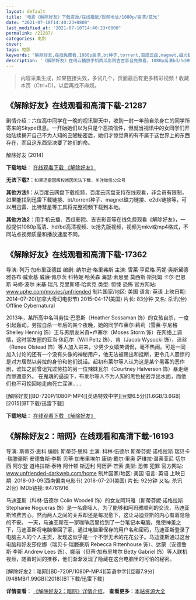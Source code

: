 ```yaml
---
layout: default
title: '电影《解除好友》下载资源/在线播放/视频地址/1080p/高清/蓝光'
date: "2021-07-10T14:40:23+0800"
last_modified_at: "2021-07-10T14:40:23+0800"
permalink: /21287/
categories: 电影
cover:
tags: 电影
keywords: '解除好友,在线免费看,1080p高清,bt种子,torrent,百度云盘,magnet,磁力链,迅雷下载资源'
description: '《解除好友》在线云播放手机西瓜影院吉吉影音免费看，1080p高清bd/hd未删减完整版和tc抢先枪版，mkv/mp4格式，附带bt/torrent种子、magnet/磁力链、百度云盘、网盘资源迅雷下载链接'
---
```


>内容采集生成，如果链接失效，多试几个，页面最后有更多精彩视频！收藏本页（Ctrl+D)，以后再找不麻烦。


## 《解除好友》在线观看和高清下载-21287

剧情介绍：六位高中同学在一晚的视讯聊天中，收到一封一年前自杀身亡的同学所寄来的Skype讯息。一开始她们以为只是个恶搞信件，但就当视讯中的女同学们开始陆续揭开自己不为人知的丑陋秘密后，她们才惊觉真的有不属于这世界上的东西存在，而且这东西坚决要了她们的命。


解除好友 (2014)

**下载地址**： [在线观看下载 《解除好友》](https://www.btbtdy.me/btdy/dy305.html) 


**无法下载?**：`如果迅雷因版权原因无法下载，关注微信公众号 `

**其他方法1**：从百度云网盘下载视频，百度云网盘支持在线观看，非会员有限制，如果能找到迅雷下载链接、bt/torrent种子、magnet磁力链接、e2dk链接等，可以用迅雷、比特彗星等工具将完整视频下载到本地。

**其他方法2**：用手机云播、西瓜影院、吉吉影音等在线免费观看《解除好友》，一般提供1080p高清、hd/bd高清视频、tc抢先版视频，视频为mkv或mp4格式，不同站点视频质量和播放速度不同。


## 《解除好友》在线观看和高清下载-17362

导演: 列万·加布里亚德兹 编剧: 纳尔逊·格里弗斯 主演: 雪莱·亨尼格 芮妮·奥斯黛德 雅各布·威索基 威廉·佩尔茨 科特妮·哈芙森 海瑟·索思曼 莫西斯·斯托姆 卡尔·巴恩斯 马修·波尔 米基·瑞凡 克里斯塔·哈索克 类型: 惊悚 恐怖 官方网站: www.uphe.com/movies/unfriended 制片国家/地区: 美国 语言: 英语 上映日期: 2014-07-20(加拿大奇幻电影节) 2015-04-17(美国) 片长: 83分钟 又名: 杀讯(台) Offline Cybernatural

2013年，某所高中名叫劳拉·巴恩斯（Heather Sossaman 饰）的女孩自杀，一度引起轰动。劳拉自杀一年后的某个夜晚，她的同学布莱尔·莉莉（雪莱·亨尼格 Shelley Hennig 饰）正与男朋友米奇•卢塞尔（Moses Storm 饰）在网络上调情，这时朋友圈的亚当·休厄尔（Will Peltz 饰）、肯（Jacob Wysocki 饰）、洁丝（Renee Olstead 饰）等人加入进来，少男少女嬉笑调侃，毫不热闹。可是一同加入讨论的还有一个没有头像的神秘用户，他无法被踢出和挂断，更令几人震惊的是对方居然以劳拉的身份和他们说话。起初布莱尔等人认为这是某个黑客的恶作剧，谁知之前曾诅咒过劳拉的另一位辣妹瓦尔（Courtney Halverson 饰）暴走继而惨遭意外。 在鬼魂的逼迫下，布莱尔等人不为人知的黑色秘密浮出水面，而他们也不可挽回地走向死亡深渊……


[解除好友][BD-720P/1080P-MP4][英语特效中字][豆瓣6.5分][1.6GB/3.6GB][2015][BT下载/迅雷下载]

**下载地址**： [在线观看下载 《解除好友》](https://www.btdx8.com/torrent/unfriended_2015.html) 


## 《解除好友2：暗网》在线观看和高清下载-16193

导演: 斯蒂芬·思科 编剧: 斯蒂芬·思科 主演: 科林·伍德尔 斯蒂芬妮·诺格拉斯 瑞贝卡·瑞滕豪斯 安德鲁斯·李斯 贝蒂·加布里埃尔 康纳·戴尔·里奥 萨维拉·温蒂亚尼 切尔西·阿尔登 道格拉斯·泰特 阿什顿·斯迈利 阿历萨·芒索 类型: 恐怖 犯罪 官方网站: www.unfriended-darkweb.com/home 制片国家/地区: 美国 语言: 英语 上映日期: 2018-03-09(西南偏南电影节) 2018-07-20(美国) 片长: 92分钟 又名: 杀讯2(台) IMDb链接: tt4761916

马迪亚斯（科林·伍德尔 Colin Woodell 饰）的女友阿玛雅（斯蒂芬妮·诺格拉斯 Stephanie Nogueras 饰）是一名聋哑人，为了能够和阿玛雅顺利的交流，马迪亚斯煞费苦心，然而两人之间的关系却还是每况愈下，这让马迪亚斯的内心有着隐隐的不安。 一天，马迪亚斯在一家咖啡店里捡到了一台笔记本电脑，鬼使神差之下，马迪亚斯将电脑带回了家，通过电脑里保存的用户名和密码，马迪亚斯登录了电脑主人的个人主页，发现这似乎是一个不学无术的花花公子。马迪亚斯通过这台电脑和好友莎伦娜（瑞贝卡·瑞滕豪斯 Rebecca Rittenhouse 饰）、达蒙（安德鲁斯·李斯 Andrew Lees 饰）、娜丽（贝蒂·加布里埃尔 Betty Gabriel 饰）等人联机视频，随着时间的推移，他们渐渐发现了隐藏在这台电脑里的可怕的秘密。


[解除好友2：暗网][BD-720P/1080P-MP4][英语中字][豆瓣7.9分][948MB/1.99GB][2018][BT下载/迅雷下载]

**详情查看**： [《解除好友2：暗网》详情介绍](/movie/16193/)， **查看更多**：[本站资源大全](/movie/t/all/)

